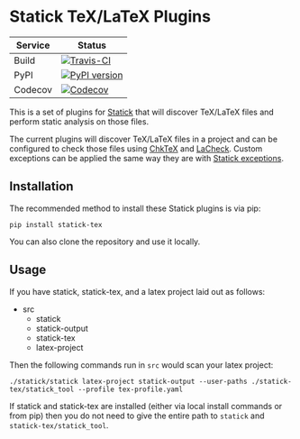 # Statick TeX/LaTeX Plugins

| Service | Status |
| ------- | ------ |
| Build   | [![Travis-CI](https://api.travis-ci.org/tdenewiler/statick-tex.svg?branch=master)](https://travis-ci.org/tdenewiler/statick-tex/branches) |
| PyPI    | [![PyPI version](https://badge.fury.io/py/statick-tex.svg)](https://badge.fury.io/py/statick-tex) |
| Codecov | [![Codecov](https://codecov.io/gh/tdenewiler/statick-tex/branch/master/graphs/badge.svg)](https://codecov.io/gh/tdenewiler/statick-tex/) |

This is a set of plugins for [Statick](https://github.com/sscpac/statick) that will discover TeX/LaTeX files and perform
static analysis on those files.

The current plugins will discover TeX/LaTeX files in a project and can be configured to check those files using
[ChkTeX](https://ctan.org/pkg/chktex) and [LaCheck](https://ctan.org/pkg/lacheck).
Custom exceptions can be applied the same way they are with
[Statick exceptions](https://github.com/sscpac/statick/blob/master/GUIDE.md#exceptionsyaml).

## Installation

The recommended method to install these Statick plugins is via pip:

    pip install statick-tex

You can also clone the repository and use it locally.

## Usage

If you have statick, statick-tex, and a latex project laid out as follows:

  - src
    - statick
    - statick-output
    - statick-tex
    - latex-project

Then the following commands run in `src` would scan your latex project:

    ./statick/statick latex-project statick-output --user-paths ./statick-tex/statick_tool --profile tex-profile.yaml

If statick and statick-tex are installed (either via local install commands or from pip) then you do not need to give
the entire path to `statick` and `statick-tex/statick_tool`.
